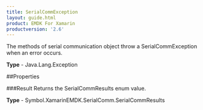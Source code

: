```yaml
---
title: SerialCommException
layout: guide.html
product: EMDK For Xamarin 
productversion: '2.6' 
---
```

The methods of serial communication object throw a SerialCommException when an error occurs.

**Type** - Java.Lang.Exception

##Properties

###Result
Returns the SerialCommResults enum value.

**Type** - Symbol.XamarinEMDK.SerialComm.SerialCommResults
